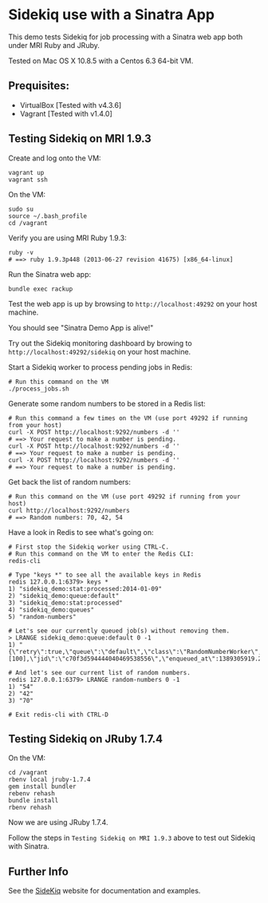 Sidekiq use with a Sinatra App
==============================

This demo tests Sidekiq for job processing with a Sinatra web app both under MRI Ruby and JRuby.

Tested on Mac OS X 10.8.5 with a Centos 6.3 64-bit VM.

Prequisites:
------------

* VirtualBox [Tested with v4.3.6]
* Vagrant    [Tested with v1.4.0]

Testing Sidekiq on MRI 1.9.3
----------------------------

Create and log onto the VM:

	vagrant up
	vagrant ssh

On the VM:

	sudo su
	source ~/.bash_profile
	cd /vagrant

Verify you are using MRI Ruby 1.9.3:

	ruby -v
    # ==> ruby 1.9.3p448 (2013-06-27 revision 41675) [x86_64-linux]

Run the Sinatra web app:

	bundle exec rackup

Test the web app is up by browsing to `http://localhost:49292` on your host machine.

You should see "Sinatra Demo App is alive!"

Try out the Sidekiq monitoring dashboard by browing to `http://localhost:49292/sidekiq` on your host machine.

Start a Sidekiq worker to process pending jobs in Redis:

	# Run this command on the VM
	./process_jobs.sh

Generate some random numbers to be stored in a Redis list:
	
	# Run this command a few times on the VM (use port 49292 if running from your host)
	curl -X POST http://localhost:9292/numbers -d ''
	# ==> Your request to make a number is pending.
	curl -X POST http://localhost:9292/numbers -d ''
	# ==> Your request to make a number is pending.
	curl -X POST http://localhost:9292/numbers -d ''
	# ==> Your request to make a number is pending.

Get back the list of random numbers:

	# Run this command on the VM (use port 49292 if running from your host)
	curl http://localhost:9292/numbers
	# ==> Random numbers: 70, 42, 54

Have a look in Redis to see what's going on:

	# First stop the Sidekiq worker using CTRL-C.
	# Run this command on the VM to enter the Redis CLI:
	redis-cli

	# Type "keys *" to see all the available keys in Redis
	redis 127.0.0.1:6379> keys *
	1) "sidekiq_demo:stat:processed:2014-01-09"
	2) "sidekiq_demo:queue:default"
	3) "sidekiq_demo:stat:processed"
	4) "sidekiq_demo:queues"
	5) "random-numbers"

	# Let's see our currently queued job(s) without removing them.
	> LRANGE sidekiq_demo:queue:default 0 -1
	1) "{\"retry\":true,\"queue\":\"default\",\"class\":\"RandomNumberWorker\",\"args\":[100],\"jid\":\"c70f3d594444040469538556\",\"enqueued_at\":1389305919.2538064}"

	# And let's see our current list of random numbers.
	redis 127.0.0.1:6379> LRANGE random-numbers 0 -1
	1) "54"	
	2) "42"
	3) "70"

	# Exit redis-cli with CTRL-D

Testing Sidekiq on JRuby 1.7.4
------------------------------

On the VM:

	cd /vagrant
	rbenv local jruby-1.7.4
	gem install bundler
	rebenv rehash
	bundle install
	rbenv rehash

Now we are using JRuby 1.7.4.

Follow the steps in `Testing Sidekiq on MRI 1.9.3` above to test out Sidekiq with Sinatra.

Further Info
------------

See the [SideKiq](http://sidekiq.org/) website for documentation and examples.
